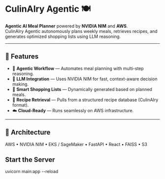 # CulinAIry Agentic 🍽️

**Agentic AI Meal Planner** powered by **NVIDIA NIM** and **AWS**.  
CulinAIry Agentic autonomously plans weekly meals, retrieves recipes, and generates optimized shopping lists using LLM reasoning.

---

## 🚀 Features

- 🤖 **Agentic Workflow** — Automates meal planning with multi-step reasoning.
- 🧠 **LLM Integration** — Uses NVIDIA NIM for fast, context-aware decision making.
- 🛒 **Smart Shopping Lists** — Dynamically generated based on planned meals.
- 🥗 **Recipe Retrieval** — Pulls from a structured recipe database (CulinAIry format).
- ☁️ **Cloud-Ready** — Runs seamlessly on AWS infrastructure.

---

## 🧩 Architecture
AWS • NVIDIA NIM • EKS / SageMaker • FastAPI • React • FAISS • S3

## Start the Server
uvicorn main:app --reload
